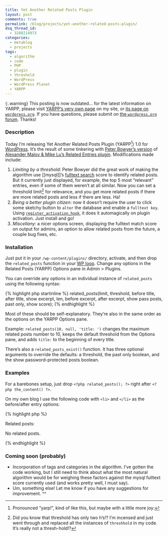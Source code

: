 ```yaml
---
title: Yet Another Related Posts Plugin
layout: post
comments: true
permalink: /blog/projects/yet-another-related-posts-plugin/
dsq_thread_id:
  - 3288214973
categories:
  - metablog
  - projects
tags:
  - algorithm
  - code
  - PHP
  - plugin
  - threshold
  - WordPress
  - WordPress Planet
  - YARPP
---
```


{:.warning}
This posting is now outdated&#8230; for the latest information on YARPP, please visit [YARPP&#8217;s very own page][1] on my site, or [its page on `wordpress.org`][2]. If you have questions, please submit on [the `wordpress.org` forum][3]. Thanks!

### Description

Today I&#8217;m releasing Yet Another Related Posts Plugin (YARPP[^1]) 1.0 for [WordPress][4]. It&#8217;s the result of some tinkering with [Peter Bowyer&#8217;s version][5] of [Alexander Malov & Mike Lu&#8217;s Related Entries plugin][6]. Modifications made include:

1.  *Limiting by a threshold*: Peter Bowyer did the great work of making the algorithm use [[mysql]]&#8217;s [fulltext search][7] score to identify related posts. But it currently just displayed, for example, the top 5 most &#8220;relevant&#8221; entries, even if some of them weren&#8217;t at all similar. Now you can set a threshold limit[^2] for relevance, and you get more related posts if there are more related posts and less if there are less. Ha!
2.  *Being a better plugin citizen*: now it doesn&#8217;t require the user to click some sketchy button to `alter` the database and enable a `fulltext key`. Using [`register_activation_hook`][8], it does it automagically on plugin activation. Just install and go!
3.  *Miscellany*: a nicer options screen, displaying the fulltext match score on output for admins, an option to allow related posts from the future, a couple bug fixes, etc.

### Installation

Just put it in your `/wp-content/plugins/` directory, activate, and then drop the `related_posts` function in your [WP loop][9]. Change any options in the Related Posts (YARPP) Options pane in Admin > Plugins.

You can override any options in an individual instance of `related_posts` using the following syntax:

{% highlight php startinline %}
related_posts(limit, threshold, before title, after title, show excerpt, len, before excerpt, after excerpt, show pass posts, past only, show score);
{% endhighlight %}

Most of these should be self-explanatory. They&#8217;re also in the same order as the options on the YARPP Options pane.

Example: `related_posts(10, null, 'title: ')` changes the maximum related posts number to 10, keeps the default threshold from the Options pane, and adds `title:` to the beginning of every title.

There&#8217;s also a `related_posts_exist()` function. It has three optional arguments to override the defaults: a threshold, the past only boolean, and the show password-protected posts boolean.

### Examples

For a barebones setup, just drop `<?php related_posts(); ?>` right after `<?php the_content() ?>`.

On my own blog I use the following code with `<li>` and `</li>` as the before/after entry options:

{% highlight php %}
<?php if (related_posts_exist()): ?>
Related posts:
<ol>
  <?php related_posts(); ?>
</ol>
<?php else: ?>
<p>No related posts.</p>
<?php endif; ?>
{% endhighlight %}

### Coming soon (probably)

* Incorporation of tags and categories in the algorithm. I&#8217;ve gotten the code working, but I still need to think about what the most natural algorithm would be for weighing these factors against the mysql fulltext score currently used (and works pretty well, I must say).
* Um, something else! Let me know if you have any suggestions for improvement. ^^

[^1]: Pronounced &#8220;yarp!&#8221;, kind of like this, but maybe with a little more joy:
[^2]: Did you know that threshold has only two h&#8217;s!? I&#8217;m incensed and just went through and replaced all the instances of <code>threshhold</code> in my code. It&#8217;s really not a thresh-hold!?

 [1]: /code/yarpp/
 [2]: http://wordpress.org/extend/plugins/yet-another-related-posts-plugin
 [3]: http://wordpress.org/tags/yet-another-related-posts-plugin
 [4]: http://www.wordpress.org
 [5]: http://peter.mapledesign.co.uk/weblog/archives/wordpress-related-posts-plugin
 [6]: http://wasabi.pbwiki.com/Related%20Entries
 [7]: http://dev.mysql.com/doc/en/Fulltext_Search.html
 [8]: http://codex.wordpress.org/Function_Reference/register_activation_hook
 [9]: http://codex.wordpress.org/The_Loop